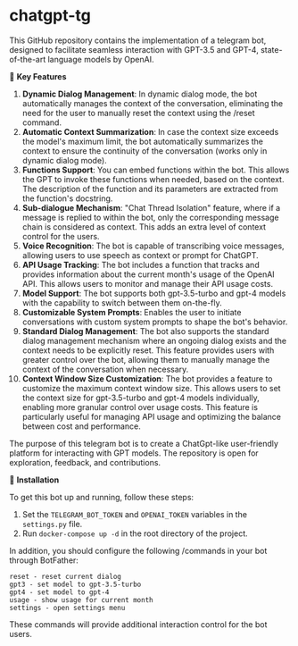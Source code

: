 # chatgpt-tg

This GitHub repository contains the implementation of a telegram bot, designed to facilitate seamless interaction with GPT-3.5 and GPT-4, state-of-the-art language models by OpenAI.

🔑 **Key Features**

1. **Dynamic Dialog Management**: In dynamic dialog mode, the bot automatically manages the context of the conversation, eliminating the need for the user to manually reset the context using the /reset command.
2. **Automatic Context Summarization**: In case the context size exceeds the model's maximum limit, the bot automatically summarizes the context to ensure the continuity of the conversation (works only in dynamic dialog mode).
3. **Functions Support**: You can embed functions within the bot. This allows the GPT to invoke these functions when needed, based on the context. The description of the function and its parameters are extracted from the function's docstring.
4. **Sub-dialogue Mechanism**: "Chat Thread Isolation" feature, where if a message is replied to within the bot, only the corresponding message chain is considered as context. This adds an extra level of context control for the users.
5. **Voice Recognition**: The bot is capable of transcribing voice messages, allowing users to use speech as context or prompt for ChatGPT.
6. **API Usage Tracking**: The bot includes a function that tracks and provides information about the current month's usage of the OpenAI API. This allows users to monitor and manage their API usage costs.
7. **Model Support**: The bot supports both gpt-3.5-turbo and gpt-4 models with the capability to switch between them on-the-fly.
8. **Customizable System Prompts**: Enables the user to initiate conversations with custom system prompts to shape the bot's behavior.
9. **Standard Dialog Management**: The bot also supports the standard dialog management mechanism where an ongoing dialog exists and the context needs to be explicitly reset. This feature provides users with greater control over the bot, allowing them to manually manage the context of the conversation when necessary.
10. **Context Window Size Customization**: The bot provides a feature to customize the maximum context window size. This allows users to set the context size for gpt-3.5-turbo and gpt-4 models individually, enabling more granular control over usage costs. This feature is particularly useful for managing API usage and optimizing the balance between cost and performance.

The purpose of this telegram bot is to create a ChatGpt-like user-friendly platform for interacting with GPT models. The repository is open for exploration, feedback, and contributions.

🔧 **Installation**

To get this bot up and running, follow these steps:

1. Set the `TELEGRAM_BOT_TOKEN` and `OPENAI_TOKEN` variables in the `settings.py` file.
2. Run `docker-compose up -d` in the root directory of the project.

In addition, you should configure the following /commands in your bot through BotFather:
```
reset - reset current dialog
gpt3 - set model to gpt-3.5-turbo
gpt4 - set model to gpt-4
usage - show usage for current month
settings - open settings menu
```
These commands will provide additional interaction control for the bot users.
